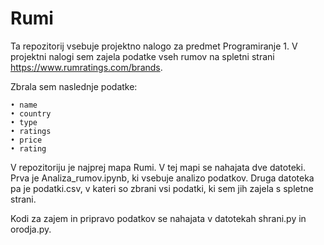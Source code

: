 # Rumi
Ta repozitorij vsebuje projektno nalogo za predmet Programiranje 1. V projektni nalogi sem zajela podatke vseh rumov na spletni strani https://www.rumratings.com/brands. 

Zbrala sem naslednje podatke:

    • name  
    • country  
    • type
    • ratings
    • price
    • rating

V repozitoriju je najprej mapa Rumi. V tej mapi se nahajata dve datoteki. Prva je Analiza_rumov.ipynb, ki vsebuje analizo podatkov. Druga datoteka pa je podatki.csv, v kateri so zbrani vsi podatki, ki sem jih zajela s spletne strani.

Kodi za zajem in  pripravo podatkov se nahajata v datotekah shrani.py in orodja.py.
